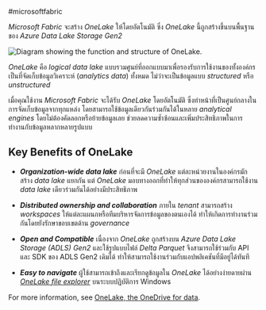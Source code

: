 
#microsoftfabric

_Microsoft Fabric_ จะสร้าง _OneLake_ ให้โดยอัตโนมัติ ซึ่ง _OneLake_ นี้ถูกสร้างขึ้นบนพื้นฐานของ _Azure Data Lake Storage Gen2_

![Diagram showing the function and structure of OneLake.](https://learn.microsoft.com/en-us/training/wwl-data-ai/explore-provision-deploy-non-relational-data-services-azure/media/onelake-foundation-for-fabric.png)

_OneLake_ คือ _logical data lake_ แบบรวมศูนย์ที่ออกแบบมาเพื่อรองรับการใช้งานของทั้งองค์กร เป็นที่จัดเก็บข้อมูลวิเคราะห์ (_analytics data_) ทั้งหมด ไม่ว่าจะเป็นข้อมูลแบบ _structured_ หรือ _unstructured_

เมื่อคุณใช้งาน _Microsoft Fabric_ จะได้รับ _OneLake_ โดยอัตโนมัติ ซึ่งทำหน้าที่เป็นศูนย์กลางในการจัดเก็บข้อมูลจากทุกแหล่ง โดยสามารถใช้ข้อมูลเดียวกันร่วมกันได้ในหลาย _analytical engines_ โดยไม่ต้องคัดลอกหรือย้ายข้อมูลเลย ช่วยลดความซ้ำซ้อนและเพิ่มประสิทธิภาพในการทำงานกับข้อมูลหลากหลายรูปแบบ

## Key Benefits of OneLake

- _**Organization-wide data lake**_ ก่อนที่จะมี _OneLake_ แต่ละหน่วยงานในองค์กรมักสร้าง _data lake_ แยกกัน แต่ _OneLake_ มอบทางออกที่ทำให้ทุกส่วนขององค์กรสามารถใช้งาน _data lake_ เดียวร่วมกันได้อย่างมีประสิทธิภาพ

- _**Distributed ownership and collaboration**_ ภายใน _tenant_ สามารถสร้าง _workspaces_ ให้แต่ละแผนกหรือทีมบริหารจัดการข้อมูลของตนเองได้ ทำให้เกิดการทำงานร่วมกันโดยยังรักษาขอบเขตด้าน _governance_

- _**Open and Compatible**_ เนื่องจาก _OneLake_ ถูกสร้างบน _Azure Data Lake Storage (ADLS) Gen2_ และใช้รูปแบบไฟล์ _Delta Parquet_ จึงสามารถใช้ร่วมกับ API และ SDK ของ ADLS Gen2 เดิมได้ ทำให้สามารถใช้งานร่วมกับแอปพลิเคชันที่มีอยู่ได้ทันที

- _**Easy to navigate**_ ผู้ใช้สามารถเข้าถึงและเรียกดูข้อมูลใน _OneLake_ ได้อย่างง่ายดายผ่าน _[OneLake file explorer](https://learn.microsoft.com/en-us/fabric/onelake/onelake-file-explorer)_ บนระบบปฏิบัติการ Windows

For more information, see [OneLake, the OneDrive for data](https://learn.microsoft.com/en-us/fabric/onelake/onelake-overview).